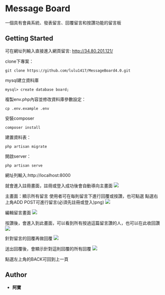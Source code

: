 # Message Board
一個具有會員系統、發表留言、回覆留言和按讚功能的留言板
## Getting Started
可在網址列輸入直接進入網頁留言: http://34.80.201.121/

clone下專案：
```
git clone https://github.com/lulu1417/MessageBoard4.0.git
```
mysql建立資料庫
```
mysql> create database board;
```

複製env.php內容並修改資料庫參數設定：
```
cp .env.example .env
```
安裝composer
```
composer install
```
建置資料表：
```
php artisan migrate
```

開啟server：
```
php artisan serve
```
網址列輸入:http://localhost:8000

就會進入註冊畫面，註冊或登入成功後會自動導向主畫面
![](https://i.imgur.com/8zkSzeN.png)


主畫面：顯示所有留言
使用者可在每則留言下進行回覆或按讚，也可點選
點選右上角ADD POST可進行留言(必須先註冊或登入)png)
![](https://i.imgur.com/7hSNAgk.png)


編輯留言畫面
![](https://i.imgur.com/2DoPdfg.png)


按讚後，會進入到此畫面，可以看到所有按過這篇留言讚的人，也可以在此收回讚
![](https://i.imgur.com/508Q1kH.png)



針對留言的回覆再做回覆
![](https://i.imgur.com/oplCxJ4.png)


送出回覆後，會顯示針對這則回覆的所有回覆
![](https://i.imgur.com/DehydjX.png)



點選左上角的BACK可回到上一頁

## Author

* **阿寶** 
